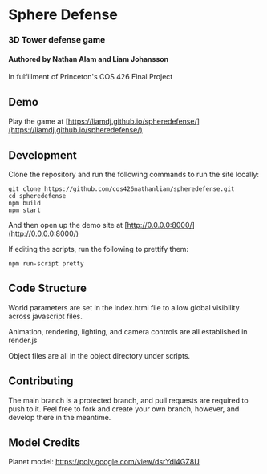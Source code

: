 # Sphere Defense
### 3D Tower defense game

#### Authored by Nathan Alam and Liam Johansson
In fulfillment of Princeton's COS 426 Final Project

## Demo
Play the game at [https://liamdj.github.io/spheredefense/](https://liamdj.github.io/spheredefense/)

## Development
Clone the repository and run the following commands to run the site locally:
```
git clone https://github.com/cos426nathanliam/spheredefense.git
cd spheredefense
npm build
npm start
```
And then open up the demo site at [http://0.0.0.0:8000/](http://0.0.0.0:8000/)

If editing the scripts, run the following to prettify them:
```
npm run-script pretty
```

## Code Structure
World parameters are set in the index.html file to allow global visibility across javascript files.

Animation, rendering, lighting, and camera controls are all established in render.js

Object files are all in the object directory under scripts.

## Contributing
The main branch is a protected branch, and pull requests are required to push to it.
Feel free to fork and create your own branch, however, and develop there in the meantime.

## Model Credits
Planet model: https://poly.google.com/view/dsrYdi4GZ8U 
